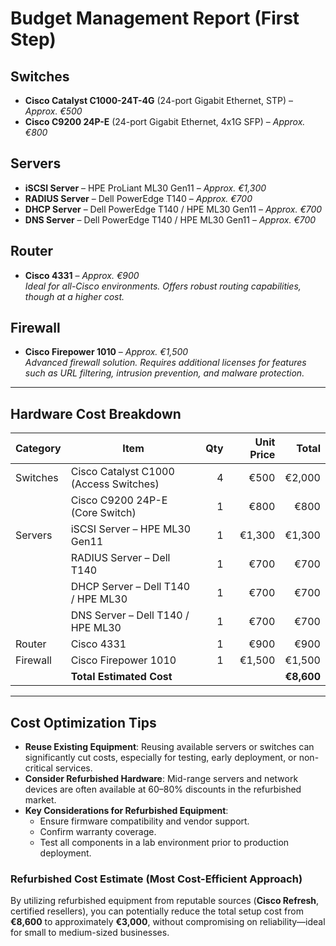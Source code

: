 # **Budget Management Report (First Step)**

## **Switches**
- **Cisco Catalyst C1000-24T-4G** (24-port Gigabit Ethernet, STP) – *Approx. €500*
- **Cisco C9200 24P-E** (24-port Gigabit Ethernet, 4x1G SFP) – *Approx. €800*

## **Servers**
- **iSCSI Server** – HPE ProLiant ML30 Gen11 – *Approx. €1,300*
- **RADIUS Server** – Dell PowerEdge T140 – *Approx. €700*
- **DHCP Server** – Dell PowerEdge T140 / HPE ML30 Gen11 – *Approx. €700*
- **DNS Server** – Dell PowerEdge T140 / HPE ML30 Gen11 – *Approx. €700*

## **Router**
- **Cisco 4331** – *Approx. €900*  
  *Ideal for all-Cisco environments. Offers robust routing capabilities, though at a higher cost.*

## **Firewall**
- **Cisco Firepower 1010** – *Approx. €1,500*  
  *Advanced firewall solution. Requires additional licenses for features such as URL filtering, intrusion prevention, and malware protection.*

---

## **Hardware Cost Breakdown**

| **Category** | **Item**                              | **Qty** | **Unit Price** | **Total** |
|--------------|----------------------------------------|--------:|----------------:|----------:|
| Switches     | Cisco Catalyst C1000 (Access Switches) |       4 | €500            | €2,000    |
|              | Cisco C9200 24P-E (Core Switch)        |       1 | €800            | €800      |
| Servers      | iSCSI Server – HPE ML30 Gen11          |       1 | €1,300          | €1,300    |
|              | RADIUS Server – Dell T140              |       1 | €700            | €700      |
|              | DHCP Server – Dell T140 / HPE ML30     |       1 | €700            | €700      |
|              | DNS Server – Dell T140 / HPE ML30      |       1 | €700            | €700      |
| Router       | Cisco 4331                             |       1 | €900            | €900      |
| Firewall     | Cisco Firepower 1010                   |       1 | €1,500          | €1,500    |
|              | **Total Estimated Cost**               |         |                 | **€8,600** |

---

## **Cost Optimization Tips**

- **Reuse Existing Equipment**: Reusing available servers or switches can significantly cut costs, especially for testing, early deployment, or non-critical services.
- **Consider Refurbished Hardware**: Mid-range servers and network devices are often available at 60–80% discounts in the refurbished market.
- **Key Considerations for Refurbished Equipment**:
  - Ensure firmware compatibility and vendor support.
  - Confirm warranty coverage.
  - Test all components in a lab environment prior to production deployment.

### **Refurbished Cost Estimate (Most Cost-Efficient Approach)**

By utilizing refurbished equipment from reputable sources (**Cisco Refresh**, certified resellers), you can potentially reduce the total setup cost from **€8,600** to approximately **€3,000**, without compromising on reliability—ideal for small to medium-sized businesses.
